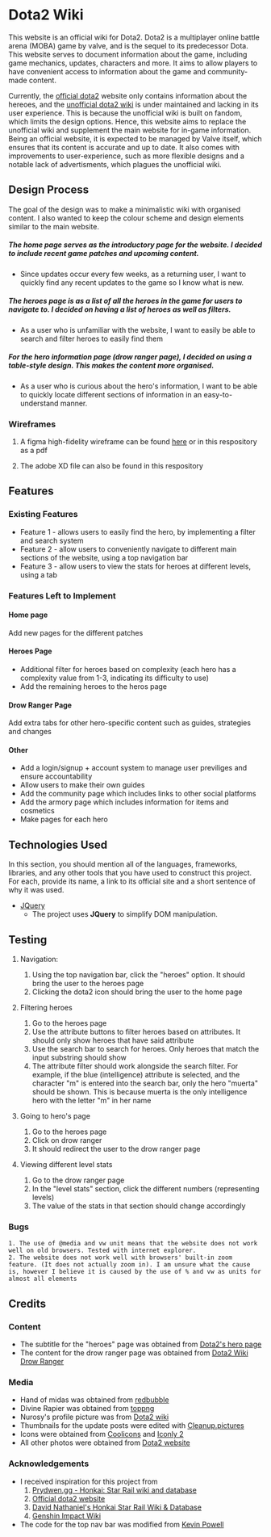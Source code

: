 # Dota2 Wiki

This website is an official wiki for Dota2. Dota2 is a multiplayer online battle arena (MOBA) game by valve, and is the sequel to its predecessor Dota. This website serves to document information about the game, including game mechanics, updates, characters and more. It aims to allow players to have convenient access to information about the game and community-made content. 

Currently, the [official dota2](https://www.dota2.com/home) website only contains information about the hereoes, and the [unofficial dota2 wiki](https://dota2.fandom.com/wiki/Dota_2_Wiki) is under maintained and lacking in its user experience. This is because the unofficial wiki is built on fandom, which limits the design options. Hence, this website aims to replace the unofficial wiki and supplement the main website for in-game information. Being an official website, it is expected to be managed by Valve itself, which ensures that its content is accurate and up to date. It also comes with improvements to user-experience, such as more flexible designs and a notable lack of advertisments, which plagues the unofficial wiki.

## Design Process
 
The goal of the design was to make a minimalistic wiki with organised content. I also wanted to keep the colour scheme and design elements similar to the main website.

##### The home page serves as the introductory page for the website. I decided to include recent game patches and upcoming content. 
- Since updates occur every few weeks, as a returning user, I want to quickly find any recent updates to the game so I know what is new.

##### The heroes page is as a list of all the heroes in the game for users to navigate to. I decided on having a list of heroes as well as filters.
- As a user who is unfamiliar with the website, I want to easily be able to search and filter heroes to easily find them

##### For the hero information page (drow ranger page), I decided on using a table-style design. This makes the content more organised.
- As a user who is curious about the hero's information, I want to be able to quickly locate different sections of information in an easy-to-understand manner.


### Wireframes
1. A figma high-fidelity wireframe can be found [here](https://www.figma.com/file/z5IDi21uUzYACzDcgAW1j6/FED-S10255731-Assignment-1) or in this respository as a pdf

2. The adobe XD file can also be found in this respository

## Features

 
### Existing Features
- Feature 1 - allows users to easily find the hero, by implementing a filter and search system
- Feature 2 - allow users to conveniently navigate to different main sections of the website, using a top navigation bar
- Feature 3 - allow users to view the stats for heroes at different levels, using a tab


### Features Left to Implement

#### Home page
Add new pages for the different patches
#### Heroes Page
- Additional filter for heroes based on complexity (each hero has a complexity value from 1-3, indicating its difficulty to use)
- Add the remaining heroes to the heros page

#### Drow Ranger Page
Add extra tabs for other hero-specific content such as guides, strategies and changes

#### Other
- Add a login/signup + account system to manage user previliges and ensure accountability
- Allow users to make their own guides
- Add the community page which includes links to other social platforms
- Add the armory page which includes information for items and cosmetics
- Make pages for each hero


## Technologies Used

In this section, you should mention all of the languages, frameworks, libraries, and any other tools that you have used to construct this project. For each, provide its name, a link to its official site and a short sentence of why it was used.

- [JQuery](https://jquery.com)
    - The project uses **JQuery** to simplify DOM manipulation.


## Testing

1. Navigation:
    1. Using the top navigation bar, click the "heroes" option. It should bring the user to the heroes page
    2. Clicking the dota2 icon should bring the user to the home page


2. Filtering heroes
    1. Go to the heroes page
    2. Use the attribute buttons to filter heroes based on attributes. It should only show heroes that have said attribute
    3. Use the search bar to search for heroes. Only heroes that match the input substring should show
    4. The attribute filter should work alongside the search filter. For example, if the blue (intelligence) attribute is selected, and the character "m" is entered into the search bar, only the hero "muerta" should be shown. This is because muerta is the only intelligence hero with the letter "m" in her name

3. Going to hero's page
    1. Go to the heroes page
    2. Click on drow ranger
    3. It should redirect the user to the drow ranger page

4. Viewing different level stats
    1. Go to the drow ranger page
    2. In the "level stats" section, click the different numbers (representing levels)
    3. The value of the stats in that section should change accordingly

### Bugs
    1. The use of @media and vw unit means that the website does not work well on old browsers. Tested with internet explorer.
    2. The website does not work well with browsers' built-in zoom feature. (It does not actually zoom in). I am unsure what the cause is, however I believe it is caused by the use of % and vw as units for almost all elements


## Credits

### Content
- The subtitle for the "heroes" page was obtained from [Dota2's hero page](https://www.dota2.com/heroes)
- The content for the drow ranger page was obtained from [Dota2 Wiki Drow Ranger](https://dota2.fandom.com/wiki/Drow_Ranger)

### Media
- Hand of midas was obtained from [redbubble](https://www.redbubble.com/i/photographic-print/Hand-of-Midas-by-alexpng/40267233.6Q0TX)
- Divine Rapier was obtained from [toppng](https://toppng.com/free-image/dota2-sticker-items-dota-2-divine-PNG-free-PNG-Images_210164)
- Nurosy's profile picture was from [Dota2 wiki](https://dota2.fandom.com/wiki/Drow_Ranger/Lore#Main)
- Thumbnails for the update posts were edited with [Cleanup.pictures](https://cleanup.pictures/)
- Icons were obtained from [Coolicons](https://www.figma.com/community/file/800815864899415771/coolicons-free-iconset) and [Iconly 2](https://www.figma.com/community/file/996610000954670629)
- All other photos were obtained from [Dota2 website](https://www.dota2.com)


### Acknowledgements

- I received inspiration for this project from 
    1. [Prydwen.gg - Honkai: Star Rail wiki and database](https://www.prydwen.gg/star-rail/)
    2. [Official dota2 website](www.dota2.com) 
    3. [David Nathaniel's Honkai Star Rail Wiki & Database](https://dribbble.com/shots/22782088-Honkai-Star-Rail-Wiki-Database)
    4. [Genshin Impact Wiki](https://wiki.hoyolab.com/pc/genshin/home) 
- The code for the top nav bar was modified from [Kevin Powell](https://www.youtube.com/watch?v=8QKOaTYvYUA)
